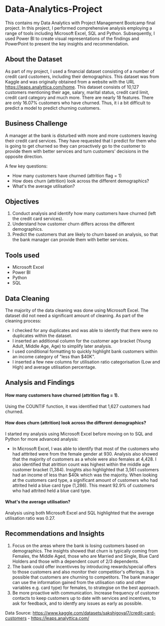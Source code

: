 # Data-Analytics-Project
This contains my Data Analytics with Project Management Bootcamp final project. In this project, I performed comprehensive analysis employing a range of tools including Microsoft Excel, SQL and Python. Subsequently, I used Power BI to create visual representations of the findings and PowerPoint to present the key insights and recommendation. 

## About the Dataset
As part of my project, I used a financial dataset consisting of a number of credit card customers, including their demographics. This dataset was from Kaggle and was originally obtained from a website with the URL https://leaps.analyttica.com/home. This dataset consists of 10,127 customers mentioning their age, salary, marital status, credit card limit, credit card category and much more. There are nearly 18 features. There are only 16.07% customers who have churned. Thus, it i a bit difficult to predict a model to predict churning customers. 

## Business Challenge 
A manager at the bank is disturbed with more and more customers leaving their credit card services. They have requested that I predict for them who is going to get churned so they can proactively go to the customer to provide them with better services and turn customers' decisions in the opposite direction.

A few key questions:
* How many customers have churned (attrition flag = 1)
* How does churn (attrition) look across the different demographics?
* What's the average utilisation?

## Objectives 
1. Conduct analysis and identify how many customers have churned (left the credit card services).
2. Understand how customer churn differs across the different demographics.
3. Predict the customers that are likely to churn based on analysis, so that the bank manager can provide them with better services.

## Tools used
* Microsoft Excel
* Power BI
* Python
* SQL

## Data Cleaning
The majority of the data cleaning was done using Microsoft Excel. The dataset did not need a significant amount of cleaning. 
As part of the cleaning process: 
* I checked for any duplicates and was able to identify that there were no duplicates within the dataset.
* I inserted an additional column for the customer age bracket (Young Adult, Middle Age, Age) to simplify later analysis.
* I used conditional formatting to quickly highlight bank customers within an income category of "less than $40K".
* I inserted a few new columns for utilisation ratio categorisation (Low and High) and average utilisation percentage. 

## Analysis and Findings

#### How many customers have churned (attrition flag = 1).
Using the COUNTIF function, it was identified that 1,627 customers had churned.

#### How does churn (attrition) look across the different demographics?
I started my analysis using Microsoft Excel before moving on to SQL and Python for more advanced analysis:
* In Microsoft Excel, I was able to identify that most of the customers who had atttrited were from the female gender at 930. Analysis also showed that the majority of customers as a whole were also females at 4,428. I also identified that atrittion count was highest within the middle age customer bracket (1,384). Insights also highlighted that 3,561 customers had an income of less than $40k which was the majority. When looking at the customers card type, a significant amount of customers who had attrited held a blue card type (1,286). This meant 92.9% of customers who had attrited held a blue card type. 
  
#### What's the average utilisation?
Analysis using both Microsoft Excel and SQL highlighted that the average utilisation ratio was 0.27. 

## Recommendations and Insights
1. Focus on the areas where the bank is losing customers based on demographics. The insights showed that churn is typically coming from Females, the Middle Aged, those who are Married and Single, Blue Card Holders and those with a dependent count of 2/3 dependents.
2. The bank could offer incentivves by introducing rewards/special offers to those customers and also monitor their competitior's offerings. It is possible that customers are churning to competitors. The bank manager can use the information gained from the utilisation ratio and other variables e.g. card type) for females, to strategise on the best approach.
3. Be more proactive with communication. Increase frequency of customer contacts to keep customers up to date with services and incentives, to ask for feedback, and to identfy any issues as early as possible. 

Data Source: https://www.kaggle.com/datasets/sakshigoyal7/credit-card-customers - https://leaps.analyttica.com/
